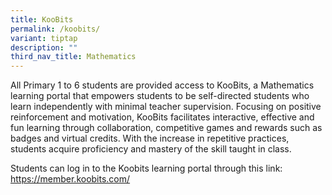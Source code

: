 ```yaml
---
title: KooBits
permalink: /koobits/
variant: tiptap
description: ""
third_nav_title: Mathematics
---
```

<p>All Primary 1 to 6 students are provided access to KooBits, a Mathematics
learning portal that empowers students to be self-directed students who
learn independently with minimal teacher supervision. Focusing on positive
reinforcement and motivation, KooBits facilitates interactive, effective
and fun learning through collaboration, competitive games and rewards such
as badges and virtual credits. With the increase in repetitive practices,
students acquire proficiency and mastery of the skill taught in class.</p>
<p>Students can log in to the Koobits learning portal through this link:
<a href="https://member.koobits.com/" rel="noopener noreferrer nofollow" target="_blank">https://member.koobits.com/</a>
</p>
